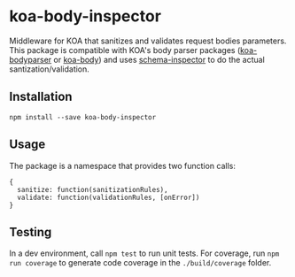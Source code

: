 # koa-body-inspector

Middleware for KOA that sanitizes and validates request bodies parameters. This package is compatible with KOA's body parser packages ([koa-bodyparser](https://www.npmjs.com/package/koa-bodyparser) or [koa-body](https://www.npmjs.com/package/koa-body)) and uses [schema-inspector](https://www.npmjs.com/package/schema-inspector) to do the actual santization/validation.

## Installation

`npm install --save koa-body-inspector`

## Usage

The package is a namespace that provides two function calls:
```
{
  sanitize: function(sanitizationRules),
  validate: function(validationRules, [onError])
}
```

## Testing

In a dev environment, call `npm test` to run unit tests. For coverage, run `npm run coverage` to generate code coverage in the `./build/coverage` folder.
